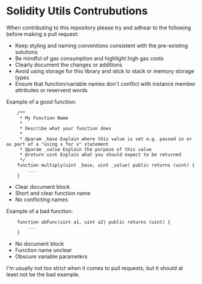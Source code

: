 # Solidity Utils Contrubutions

When contributing to this repository please try and adhear to the following before making a pull request:
- Keep styling and naming conventions consistent with the pre-existing solutions
- Be mindful of gas consumption and highlight high gas costs
- Clearly document the changes or additions
- Avoid using storage for this library and stick to stack or memory storage types
- Ensure that function/variable names don't conflict with instance member attributes or reserverd words

Example of a good function:

```
    /**
     * My Function Name
     *
     * Describe what your function does
     *
     * @param _base Explain where this value is set e.g. passed in or as part of a "using x for x" statement
     * @param _value Explain the purpose of this value
     * @return uint Explain what you should expect to be returned
     */
    function multiply(uint _base, uint _value) public returns (uint) {
        ...
    }
```

- Clear document block
- Short and clear function name
- No conflicting names

Example of a bad function:

```
    function abFunc(uint a1, uint a2) public returns (uint) {
        ...
    }
```

- No document block
- Function name unclear
- Obscure variable parameters

I'm usually not too strict when it comes to pull requests, but it should at least not be the bad example.

